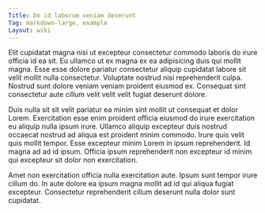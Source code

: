 ```yaml
---
Title: Do id laborum veniam deserunt
Tag: markdown-large, example
Layout: wiki
---
```

Elit cupidatat magna nisi ut excepteur consectetur commodo laboris do irure officia id ea sit. Eu ullamco ut ex magna ex ea adipisicing duis qui mollit magna. Esse esse dolore pariatur consectetur aliquip cupidatat labore sit velit mollit nulla consectetur. Voluptate nostrud nisi reprehenderit culpa. Nostrud sunt dolore veniam veniam proident eiusmod ex. Consequat sint consectetur aute cillum velit velit velit fugiat deserunt dolore.

Duis nulla sit sit velit pariatur ea minim sint mollit ut consequat et dolor Lorem. Exercitation esse enim proident officia eiusmod do irure exercitation eu aliquip nulla ipsum irure. Ullamco aliquip excepteur duis nostrud occaecat nostrud ad aliqua est proident minim commodo. Irure quis velit quis mollit tempor. Esse excepteur minim Lorem in ipsum reprehenderit. Id magna ad ad id ipsum. Officia ipsum reprehenderit non excepteur id minim qui excepteur sit dolor non exercitation.

Amet non exercitation officia nulla exercitation aute. Ipsum sunt tempor irure cillum do. In aute dolore ea ipsum magna mollit ad id qui aliqua fugiat excepteur. Consectetur reprehenderit cillum deserunt nulla dolor sunt cupidatat.